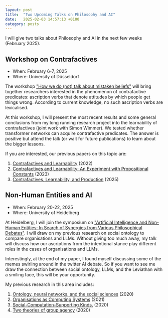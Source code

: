 ```yaml
---
layout: post
title:  "Two Upcoming Talks on Philosophy and AI"
date:   2025-02-03 14:57:13 +0100
category: posts
---
```


I will give two talks about Philosophy and AI in the next few weeks (February 2025).

## Workshop on Contrafactives

- When: February 6-7, 2025
- Where: University of Düsseldorf

The workshop ["How we do (not) talk about mistaken beliefs"](https://philevents.org/event/show/125150) will bring
together researchers interested in the phenomenon of contrafactive
predicates: ascription verbs that denote attitudes by which people get
things wrong. According to current knowledge, no such ascription verbs
are lexicalised.

At this workshop, I will present the most recent results and some
general conclusions from my long running research project into the
learnability of contrafactives (joint work with Simon Wimmer). We
tested whether transformer networks can acquire contrafactive
predicates. The answer is positive but attend the talk (or wait for
future publications) to learn about the bigger lessons.

If you are interested, our previous papers on this topic are:
1. [Contrafactives and Learnability](https://philpapers.org/rec/STRCAL-6) (2022)
2. [Contrafactives and Learnability: An Experiment with Propositional Constants](https://philpapers.org/rec/STRCAL-7) (2023)
3. [Contrafactives, Learnability, and Production](https://philpapers.org/rec/STRCLA-3) (2025)


## Non-Human Entities and AI

- When:  February 20-22, 2025
- Where: University of Heidelberg

At Heidelberg, I will join the symposium on ["Artificial Intelligence
and Non-Human Entities: In Search of Synergies from Various
Philosophical Debates"](https://philevents.org/event/show/125770). I will draw on my previous research on social
ontology to compare organisations and LLMs. Without giving too much
away, my talk will discuss how our ascriptions from the intentional
stance play different roles in the cases of  organisations and LLMs.

Interestingly, at the end of my paper, I found myself discussing some
of the memes swirling around in the twitter AI debate. So if you want
to see me draw the connection between social ontology, LLMs, and the
Leviathan with a smiling face, this will be your opportunity.

My previous research in this area includes:
1. [Ontology, neural networks, and the social sciences](https://philpapers.org/rec/STRONN) (2020)
2. [Organisations as Computing Systems](https://philpapers.org/rec/STROAC-2) (2021)
3. [Social-Computation-Supporting Kinds.](https://philpapers.org/rec/STRSK) (2020)
4. [Two theories of group agency](https://philpapers.org/rec/STRTTO-16) (2020)
